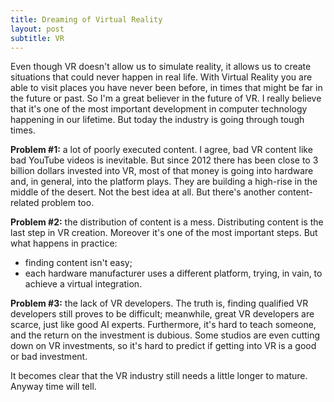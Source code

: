 ```yaml
---
title: Dreaming of Virtual Reality
layout: post
subtitle: VR
---
```

Even though VR doesn't allow us to simulate reality, it allows us to create situations that could never happen in real life. With Virtual Reality you are able to visit places you have never been before, in times that might be far in the future or past. So I'm a great believer in the future of VR. I really believe that it's one of the most important development in computer technology happening in our lifetime. But today the industry is going through tough times.

**Problem #1:** a lot of poorly executed content. I agree, bad VR content like bad YouTube videos is inevitable. But since 2012 there has been close to 3 billion dollars invested into VR, most of that money is going into hardware and, in general, into the platform plays. They are building a high-rise in the middle of the desert. Not the best idea at all. But there's another content-related problem too.

**Problem #2:** the distribution of content is a mess. Distributing content is the last step in VR creation. Moreover it's one of the most important steps. But what happens in practice:
* finding content isn't easy;
* each hardware manufacturer uses a different platform, trying, in vain, to achieve a virtual integration.

**Problem #3:** the lack of VR developers. The truth is, finding qualified VR developers still proves to be difficult; meanwhile, great VR developers are scarce, just like good AI experts. Furthermore, it's hard to teach someone, and the return on the investment is dubious. Some studios are even cutting down on VR investments, so it's hard to predict if getting into VR is a good or bad investment.

It becomes clear that the VR industry still needs a little longer to mature. Anyway time will tell.
